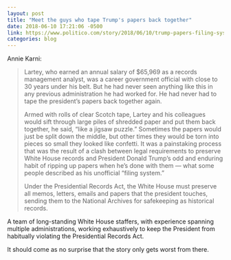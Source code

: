 ```yaml
---
layout: post
title: "Meet the guys who tape Trump's papers back together"
date: 2018-06-10 17:21:06 -0500
link: https://www.politico.com/story/2018/06/10/trump-papers-filing-system-635164
categories: blog
---
```


Annie Karni:

>Lartey, who earned an annual salary of $65,969 as a records management analyst, was a career government official with close to 30 years under his belt. But he had never seen anything like this in any previous administration he had worked for. He had never had to tape the president’s papers back together again.
>
>Armed with rolls of clear Scotch tape, Lartey and his colleagues would sift through large piles of shredded paper and put them back together, he said, “like a jigsaw puzzle.” Sometimes the papers would just be split down the middle, but other times they would be torn into pieces so small they looked like confetti.
It was a painstaking process that was the result of a clash between legal requirements to preserve White House records and President Donald Trump’s odd and enduring habit of ripping up papers when he’s done with them — what some people described as his unofficial “filing system.”
>
>Under the Presidential Records Act, the White House must preserve all memos, letters, emails and papers that the president touches, sending them to the National Archives for safekeeping as historical records.

A team of long-standing White House staffers, with experience spanning multiple administrations, working exhaustively to keep the President from habitually violating the Presidential Records Act.

It should come as no surprise that the story only gets worst from there.
